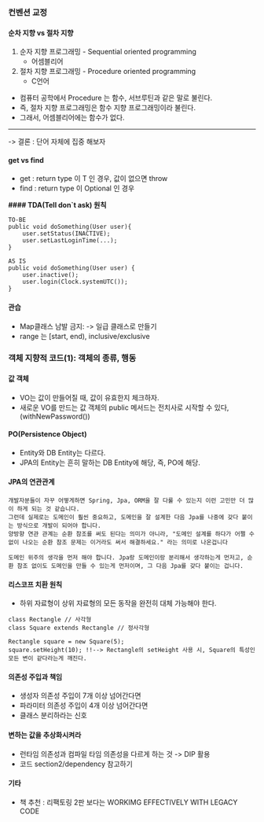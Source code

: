 ### 컨벤션 교정
#### 순차 지향 vs 절차 지향
1. 순자 지향 프로그래밍 - Sequential oriented programming
    - 어셈블리어
2. 절차 지향 프로그래밍 - Procedure oriented programming
    - C언어
* 컴퓨터 공학에서 Procedure 는 함수, 서브루틴과 같은 말로 불린다.
* 즉, 절차 지향 프로그래밍은 함수 지향 프로그래밍이라 불린다.
* 그래서, 어셈블리어에는 함수가 없다.
****
-> 결론 : 단어 자체에 집중 해보자

#### get vs find
- get : return type 이 T 인 경우, 값이 없으면 throw
- find : return type 이 Optional<T> 인 경우

**#### TDA(Tell don`t ask) 원칙**
```
TO-BE
public void doSomething(User user){
    user.setStatus(INACTIVE);
    user.setLastLoginTime(...);
}

AS IS
public void doSomething(User user) {
    user.inactive();
    user.login(Clock.systemUTC());
}
```
#### 관습
- Map클래스 남발 금지: -> 일급 클래스로 만들기
- range 는 [start, end), inclusive/exclusive

### 객체 지향적 코드(1): 객체의 종류, 행동
#### 값 객체
- VO는 값이 만들어질 때, 값이 유효한지 체크하자.
- 새로운 VO를 만드는 값 객체의 public 메서드는 전치사로 시작할 수 있다,(withNewPassword())

#### PO(Persistence Object)
- Entity와 DB Entity는 다르다.
- JPA의 Entity는 흔히 말하는 DB Entity에 해당, 즉, PO에 해당.

#### JPA의 연관관계
```angular2html
개발자분들이 자꾸 어떻게하면 Spring, Jpa, ORM을 잘 다룰 수 있는지 이런 고민만 더 많이 하게 되는 것 같습니다.
그런데 실제로는 도메인이 훨씬 중요하고, 도메인을 잘 설계한 다음 Jpa를 나중에 갖다 붙이는 방식으로 개발이 되어야 합니다.
양방향 연관 관계는 순환 참조를 써도 된다는 의미가 아니라, "도메인 설계를 하다가 어쩔 수 없이 나오는 순환 참조 문제는 이거라도 써서 해결하세요." 라는 의미로 나온겁니다

도메인 위주의 생각을 먼저 해야 합니다. Jpa랑 도메인이랑 분리해서 생각하는게 먼저고, 순환 참조 없이도 도메인을 만들 수 있는게 먼저이며, 그 다음 Jpa를 갖다 붙이는 겁니다.
```
#### 리스코프 치환 원칙
- 하위 자료형이 상위 자료형의 모든 동작을 완전히 대체 가능해야 한다.
```angular2html
class Rectangle // 사각형
class Square extends Rectangle // 정사각형

Rectangle square = new Square(5);
square.setHeight(10); !!--> Rectangle의 setHeight 사용 시, Square의 특성인 모든 변이 같다라는게 깨진다.
```
#### 의존성 주입과 책임
- 생성자 의존성 주입이 7개 이상 넘어간다면
- 파라미터 의존성 주입이 4개 이상 넘어간다면
- 클래스 분리하라는 신호

#### 변하는 값을 추상화시켜라
- 런타임 의존성과 컴파일 타임 의존성을 다르게 하는 것 -> DIP 활용
- 코드 section2/dependency 참고하기

#### 기타
- 책 추천 : 리팩토링 2판 보다는 WORKIMG EFFECTIVELY WITH LEGACY CODE